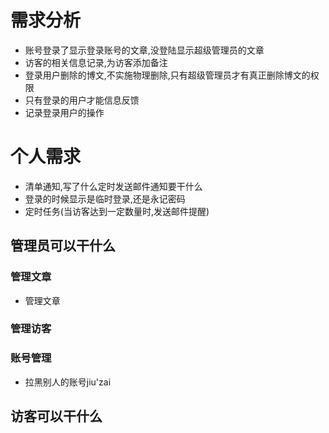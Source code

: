 # 需求分析

* 账号登录了显示登录账号的文章,没登陆显示超级管理员的文章
* 访客的相关信息记录,为访客添加备注
* 登录用户删除的博文,不实施物理删除,只有超级管理员才有真正删除博文的权限
* 只有登录的用户才能信息反馈
* 记录登录用户的操作







# 个人需求

* 清单通知,写了什么定时发送邮件通知要干什么
* 登录的时候显示是临时登录,还是永记密码
* 定时任务(当访客达到一定数量时,发送邮件提醒)

## 管理员可以干什么

### 管理文章

* 管理文章



### 管理访客



### 账号管理

* 拉黑别人的账号jiu'zai



## 访客可以干什么

